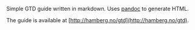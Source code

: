 Simple GTD guide written in markdown. Uses [pandoc](http://github.com/jgm/pandoc) to generate HTML.

The guide is available at [http://hamberg.no/gtd](http://hamberg.no/gtd).
